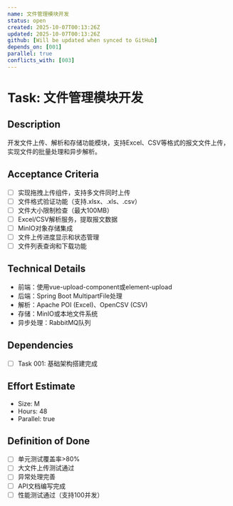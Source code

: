 ```yaml
---
name: 文件管理模块开发
status: open
created: 2025-10-07T00:13:26Z
updated: 2025-10-07T00:13:26Z
github: [Will be updated when synced to GitHub]
depends_on: [001]
parallel: true
conflicts_with: [003]
---
```


# Task: 文件管理模块开发

## Description
开发文件上传、解析和存储功能模块，支持Excel、CSV等格式的报文文件上传，实现文件的批量处理和异步解析。

## Acceptance Criteria
- [ ] 实现拖拽上传组件，支持多文件同时上传
- [ ] 文件格式验证功能（支持.xlsx、.xls、.csv）
- [ ] 文件大小限制检查（最大100MB）
- [ ] Excel/CSV解析服务，提取报文数据
- [ ] MinIO对象存储集成
- [ ] 文件上传进度显示和状态管理
- [ ] 文件列表查询和下载功能

## Technical Details
- 前端：使用vue-upload-component或element-upload
- 后端：Spring Boot MultipartFile处理
- 解析：Apache POI (Excel)、OpenCSV (CSV)
- 存储：MinIO或本地文件系统
- 异步处理：RabbitMQ队列

## Dependencies
- [ ] Task 001: 基础架构搭建完成

## Effort Estimate
- Size: M
- Hours: 48
- Parallel: true

## Definition of Done
- [ ] 单元测试覆盖率>80%
- [ ] 大文件上传测试通过
- [ ] 异常处理完善
- [ ] API文档编写完成
- [ ] 性能测试通过（支持100并发）